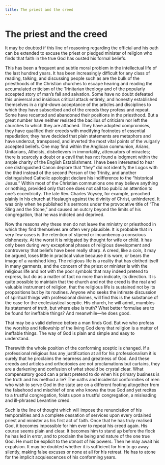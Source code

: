 ```yaml
---
title: The priest and the creed
---
```

# The priest and the creed

It may be doubted if this line of reasoning regarding the official and
his oath can be extended to excuse the priest or pledged minister of
religion who finds that faith in the true God has ousted his formal
beliefs.

This has been a frequent and subtle moral problem in the intellectual
life of the last hundred years. It has been increasingly difficult for
any class of reading, talking, and discussing people such as are the
bulk of the priesthoods of the Christian churches to escape hearing and
reading the accumulated criticism of the Trinitarian theology and of the
popularly accepted story of man’s fall and salvation. Some have no doubt
defeated this universal and insidious critical attack entirely, and
honestly established themselves in a right-down acceptance of the
articles and disciplines to which they have subscribed and of the creeds
they profess and repeat. Some have recanted and abandoned their
positions in the priesthood. But a great number have neither resisted
the bacillus of criticism nor left the churches to which they are
attached. They have adopted compromises, they have qualified their
creeds with modifying footnotes of essential repudiation; they have
decided that plain statements are metaphors and have undercut,
transposed, and inverted the most vital points of the vulgarly accepted
beliefs. One may find within the Anglican communion, Arians, Unitarians,
Atheists, disbelievers in immortality, attenuators of miracles; there is
scarcely a doubt or a cavil that has not found a lodgment within the
ample charity of the English Establishment. I have been interested to
hear one distinguished Canon deplore that “they” did not identify the
Logos with the third instead of the second Person of the Trinity, and
another distinguished Catholic apologist declare his indifference to the
“historical Jesus.” Within most of the Christian communions one may
believe anything or nothing, provided only that one does not call too
public an attention to one’s eccentricity. The late Rev. Charles Voysey,
for example, preached plainly in his church at Healaugh against the
divinity of Christ, unhindered. It was only when he published his
sermons under the provocative title of “The Sling and the Stone,” and
caused an outcry beyond the limits of his congregation, that he was
indicted and deprived.

Now the reasons why these men do not leave the ministry or priesthood in
which they find themselves are often very plausible. It is probable that
in very few cases is the retention of stipend or incumbency a conscious
dishonesty. At the worst it is mitigated by thought for wife or child.
It has only been during very exceptional phases of religious development
and controversy that beliefs have been really sharp. A creed, like a
coin, it may be argued, loses little in practical value because it is
worn, or bears the image of a vanished king. The religious life is a
reality that has clothed itself in many garments, and the concern of the
priest or minister is with the religious life and not with the poor
symbols that may indeed pretend to express, but do as a matter of fact
no more than indicate, its direction. It is quite possible to maintain
that the church and not the creed is the real and valuable instrument of
religion, that the religious life is sustained not by its propositions
but by its routines. Anyone who seeks the intimate discussion of
spiritual things with professional divines, will find this is the
substance of the case for the ecclesiastical sceptic. His church, he
will admit, mumbles its statement of truth, but where else is truth?
What better formulae are to be found for ineffable things? And
meanwhile—he does good.

That may be a valid defence before a man finds God. But we who profess
the worship and fellowship of the living God deny that religion is a
matter of ineffable things. The way of God is plain and simple and easy
to understand.

Therewith the whole position of the conforming sceptic is changed. If a
professional religious has any justification at all for his
professionalism it is surely that he proclaims the nearness and
greatness of God. And these creeds and articles and orthodoxies are not
proclamations but curtains, they are a darkening and confusion of what
should be crystal clear. What compensatory good can a priest pretend to
do when his primary business is the truth and his method a lie? The
oaths and incidental conformities of men who wish to serve God in the
state are on a different footing altogether from the falsehood and
mischief of one who knows the true God and yet recites to a trustful
congregation, foists upon a trustful congregation, a misleading and
ill-phrased Levantine creed.

Such is the line of thought which will impose the renunciation of his
temporalities and a complete cessation of services upon every ordained
priest and minister as his first act of faith. Once that he has truly
realised God, it becomes impossible for him ever to repeat his creed
again. His course seems plain and clear. It becomes him to stand up
before the flock he has led in error, and to proclaim the being and
nature of the one true God. He must be explicit to the utmost of his
powers. Then he may await his expulsion. It may be doubted whether it is
sufficient for him to go away silently, making false excuses or none at
all for his retreat. He has to atone for the implicit acquiescences of
his conforming years.
